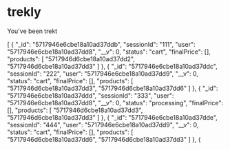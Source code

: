 # trekly
You've been trekt

[
  {
    "_id": "5717946e6cbe18a10ad37ddb",
    "sessionId": "111",
    "user": "5717946e6cbe18a10ad37dd8",
    "__v": 0,
    "status": "cart",
    "finalPrice": [],
    "products": [
      "5717946d6cbe18a10ad37dd2",
      "5717946d6cbe18a10ad37dd3"
    ]
  },
  {
    "_id": "5717946e6cbe18a10ad37ddc",
    "sessionId": "222",
    "user": "5717946e6cbe18a10ad37dd9",
    "__v": 0,
    "status": "cart",
    "finalPrice": [],
    "products": [
      "5717946d6cbe18a10ad37dd3",
      "5717946d6cbe18a10ad37dd6"
    ]
  },
  {
    "_id": "5717946e6cbe18a10ad37ddd",
    "sessionId": "333",
    "user": "5717946e6cbe18a10ad37dd8",
    "__v": 0,
    "status": "processing",
    "finalPrice": [],
    "products": [
      "5717946d6cbe18a10ad37dd3",
      "5717946d6cbe18a10ad37dd3"
    ]
  },
  {
    "_id": "5717946e6cbe18a10ad37dde",
    "sessionId": "444",
    "user": "5717946e6cbe18a10ad37dd9",
    "__v": 0,
    "status": "cart",
    "finalPrice": [],
    "products": [
      "5717946d6cbe18a10ad37dd6",
      "5717946d6cbe18a10ad37dd3"
    ]
  },
  {